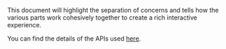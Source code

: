 This document will highlight the separation of concerns and tells how the various parts work cohesively together to create a rich interactive experience.

You can find the details of the APIs used [here](https://docs.google.com/document/d/1s13v4KvUxTJ15CS4Ian4o7O7RutebOKJEqLa1QEC6is/edit?usp=sharing).